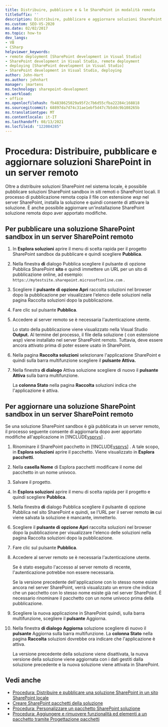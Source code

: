 ```yaml
---
title: Distribuire, pubblicare e & le SharePoint in modalità remota
titleSuffix: ''
description: Distribuire, pubblicare e aggiornare soluzioni SharePoint sandbox in un sito remoto o in un sito SharePoint locale.
ms.custom: SEO-VS-2020
ms.date: 02/02/2017
ms.topic: how-to
dev_langs:
- VB
- CSharp
helpviewer_keywords:
- remote deployment [SharePoint development in Visual Studio]
- SharePoint development in Visual Studio, remote deployment
- deploying [SharePoint development in Visual Studio]
- SharePoint development in Visual Studio, deploying
author: John-Hart
ms.author: johnhart
manager: jmartens
ms.technology: sharepoint-development
ms.workload:
- office
ms.openlocfilehash: fb4838625029a95f2c7b6d55cfba22284c168818
ms.sourcegitcommit: 68897da7d74c31ae1ebf5d47c7b5ddc9b108265b
ms.translationtype: MT
ms.contentlocale: it-IT
ms.lasthandoff: 08/13/2021
ms.locfileid: "122084285"
---
```

# <a name="how-to-deploy-publish-and-upgrade-sharepoint-solutions-on-a-remote-server"></a>Procedura: Distribuire, pubblicare e aggiornare soluzioni SharePoint in un server remoto
  Oltre a distribuire soluzioni SharePoint nel sistema locale, è possibile pubblicare soluzioni SharePoint sandbox in siti remoti o SharePoint locali. Il processo di pubblicazione remota copia il file con estensione *wsp* nel server SharePoint, installa la soluzione e quindi consente di attivare la soluzione. È anche possibile aggiornare un'installazione SharePoint soluzione remota dopo aver apportato modifiche.

## <a name="to-publish-a-sandboxed-sharepoint-solution-to-a-remote-sharepoint-server"></a>Per pubblicare una soluzione SharePoint sandbox in un server SharePoint remoto

1. In **Esplora soluzioni** aprire il menu di scelta rapida per il progetto SharePoint sandbox da pubblicare e quindi scegliere **Pubblica**.

2. Nella finestra **di** dialogo Pubblica scegliere il pulsante di opzione Pubblica SharePoint **sito** e quindi immettere un URL per un sito di pubblicazione online, ad esempio: `https://mytestsite.sharepoint.microsoftonline.com` .

3. Scegliere il **pulsante di opzione Apri** raccolta soluzioni nel browser dopo la pubblicazione per visualizzare l'elenco delle soluzioni nella pagina Raccolta soluzioni dopo la pubblicazione. 

4. Fare clic sul pulsante **Pubblica**.

5. Accedere al server remoto se è necessaria l'autenticazione utente.

     Lo stato della pubblicazione viene visualizzato nella Visual Studio **Output.** Al termine del processo, il file della soluzione ( con estensione *wsp*) viene installato nel server SharePoint remoto. Tuttavia, deve essere ancora attivato prima di poter essere usato in SharePoint.

6. Nella pagina **Raccolta soluzioni** selezionare l'applicazione SharePoint e quindi sulla barra multifunzione scegliere il **pulsante Attiva.**

7. Nella finestra **di dialogo** Attiva soluzione scegliere di nuovo il **pulsante Attiva** sulla barra multifunzione.

     La **colonna Stato** nella pagina **Raccolta** soluzioni indica che l'applicazione è attiva.

## <a name="to-upgrade-a-sandboxed-sharepoint-solution-on-a-remote-sharepoint-server"></a>Per aggiornare una soluzione SharePoint sandbox in un server SharePoint remoto
 Se una soluzione SharePoint sandbox è già pubblicata in un server remoto, il processo seguente consente di aggiornarla dopo aver apportato modifiche all'applicazione in [!INCLUDE[vsprvs](../sharepoint/includes/vsprvs-md.md)] .

1. Rinominare il SharePoint pacchetto in [!INCLUDE[vsprvs](../sharepoint/includes/vsprvs-md.md)] . A tale scopo, in **Esplora soluzioni** aprire il pacchetto. Viene visualizzato in **Esplora pacchetti**.

2. Nella **casella Nome**  di Esplora pacchetti modificare il nome del pacchetto in un nome univoco.

3. Salvare il progetto.

4. In **Esplora soluzioni** aprire il menu di scelta rapida per il progetto e quindi scegliere **Pubblica**.

5. Nella finestra **di** dialogo Pubblica scegliere il pulsante di opzione Pubblica nel sito SharePoint e quindi, se l'URL per il server remoto **in** cui viene salvata la soluzione è mancante, immetterlo.

6. Scegliere il **pulsante di opzione Apri** raccolta soluzioni nel browser dopo la pubblicazione per visualizzare l'elenco delle soluzioni nella pagina Raccolta soluzioni dopo la pubblicazione. 

7. Fare clic sul pulsante **Pubblica**.

8. Accedere al server remoto se è necessaria l'autenticazione utente.

     Se è stato eseguito l'accesso al server remoto di recente, l'autenticazione potrebbe non essere necessaria.

     Se la versione precedente dell'applicazione con lo stesso nome esiste ancora nel server SharePoint, verrà visualizzato un errore che indica che un pacchetto con lo stesso nome esiste già nel server SharePoint. È necessario rinominare il pacchetto con un nome univoco prima della pubblicazione.

9. Scegliere la nuova applicazione in SharePoint quindi, sulla barra multifunzione, scegliere il **pulsante** Aggiorna.

10. Nella finestra **di dialogo Aggiorna** soluzione scegliere di nuovo il **pulsante** Aggiorna sulla barra multifunzione. La **colonna Stato** nella pagina **Raccolta** soluzioni dovrebbe ora indicare che l'applicazione è attiva.

     La versione precedente della soluzione viene disattivata, la nuova versione della soluzione viene aggiornata con i dati gestiti dalla soluzione precedente e la nuova soluzione viene attivata in SharePoint.

## <a name="see-also"></a>Vedi anche
- [Procedura: Distribuire e pubblicare una soluzione SharePoint in un sito SharePoint locale](../sharepoint/how-to-deploy-and-publish-a-sharepoint-solution-to-a-local-sharepoint-site.md)
- [Creare SharePoint pacchetti della soluzione](../sharepoint/creating-sharepoint-solution-packages.md)
- [Procedura: Personalizzare un pacchetto SharePoint soluzione](../sharepoint/how-to-customize-a-sharepoint-solution-package.md)
- [Procedura: Aggiungere e rimuovere funzionalità ed elementi a un pacchetto tramite Progettazione pacchetti](../sharepoint/how-to-add-and-remove-features-and-items-to-a-package-by-using-the-package-designer.md)
